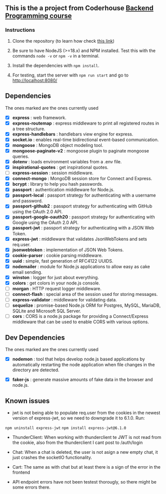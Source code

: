 ## This is the a project from Coderhouse [Backend Programming course ](http://https://www.coderhouse.es/online/programacion-backend "link")

### Instructions

1. Clone the repository (to learn how check [this link](https://docs.github.com/en/desktop/contributing-and-collaborating-using-github-desktop/adding-and-cloning-repositories/cloning-and-forking-repositories-from-github-desktop))

2. Be sure to have NodeJS (>=18.x) and NPM installed. Test this with the commands `node -v` or `npm -v` in a terminal.

3. Install the dependencies with `npm install`.

4. For testing, start the server with `npm run start` and go to [http://localhost:8080/](http://localhost:8080/)

## Dependencies

The ones marked are the ones currently used

- [x]  **express** : web framework.
- [x]  **express-routemap** : express middleware to print all registered routes in a tree structure.
- [x]  **express-handlebars** : handlebars view engine for express.
- [x]  **socket.io** : enables real-time bidirectional event-based communication.
- [x]  **mongoose** : MongoDB object modeling tool.
- [x]  **mongoose-paginate-v2** : mongoose plugin to paginate mongoose queries.
- [x]  **dotenv** : loads environment variables from a .env file.
- [x]  **inspirational-quotes** : get inspirational quotes.
- [ ]  **express-session** : session middleware.
- [x]  **connect-mongo** : MongoDB session store for Connect and Express.
- [x]  **bcrypt** : library to help you hash passwords.
- [x]  **passport** : authentication middleware for Node.js.
- [x]  **passport-local** : passport strategy for authenticating with a username and password.
- [x]  **passport-github2** : passport strategy for authenticating with GitHub using the OAuth 2.0 API.
- [x]  **passport-google-oauth20** : passport strategy for authenticating with Google using the OAuth 2.0 API.
- [x]  **passport-jwt** : passport strategy for authenticating with a JSON Web Token.
- [x]  **express-jwt** : middleware that validates JsonWebTokens and sets req.user.
- [x]  **jsonwebtoken** : implementation of JSON Web Tokens.
- [x]  **cookie-parser** : cookie parsing middleware.
- [x]  **uuid** : simple, fast generation of RFC4122 UUIDS.
- [x]  **nodemailer** : module for Node.js applications to allow easy as cake email sending.
- [x]  **winston** : logger for just about everything.
- [x]  **colors** : get colors in your node.js console.
- [ ]  **morgan** : HTTP request logger middleware.
- [ ]  **connect-flash** : special area of the session used for storing messages.
- [ ]  **express-validator** : middleware for validating data.
- [ ]  **sequelize** : promise-based Node.js ORM for Postgres, MySQL, MariaDB, SQLite and Microsoft SQL Server.
- [ ]  **cors** : CORS is a node.js package for providing a Connect/Express middleware that can be used to enable CORS with various options.

## Dev Dependencies

The ones marked are the ones currently used

- [x]  **nodemon** : tool that helps develop node.js based applications by automatically restarting the node application when file changes in the directory are detected.
- [x]  **faker-js** : generate massive amounts of fake data in the browser and node.js.



## Known issues

- jwt is not being able to populate req.user from the cookies in the newest version of express-jwt, so we need to downgrade it to 6.1.0. Run:

`npm uninstall express-jwt`
`npm install express-jwt@6.1.0`

- ThunderClient: When working with thunderclient te JWT is not read from the cookie, also from the thunderclient I cant post to /auth/login

- Chat: When a chat is deleted, the user is not asign a new empty chat, it just crashes the socketIO functionality.

- Cart: The same as with chat but at least there is a sign of the error in the frontend

- API endpoint errors have not been testest thorougly, so there might be some errors there.